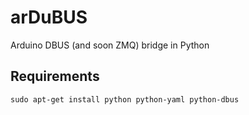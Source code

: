 arDuBUS
=======

Arduino DBUS (and soon ZMQ) bridge in Python

## Requirements

    sudo apt-get install python python-yaml python-dbus
